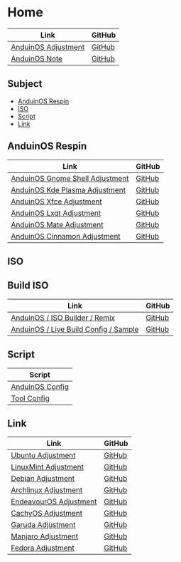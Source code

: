 

# Home

| Link | GitHub |
| ---- | ------ |
| [AnduinOS Adjustment](https://samwhelp.github.io/anduinos-adjustment/) | [GitHub](https://github.com/samwhelp/anduinos-adjustment) |
| [AnduinOS Note](https://samwhelp.github.io/note-about-anduinos/) | [GitHub](https://github.com/samwhelp/note-about-anduinos) |




## Subject

* [AnduinOS Respin](#anduinos-respin)
* [ISO](#iso)
* [Script](#script)
* [Link](#link)




## AnduinOS Respin

| Link | GitHub |
| ---- | ------ |
| [AnduinOS Gnome Shell Adjustment](https://samwhelp.github.io/anduinos-gnome-shell-adjustment/) | [GitHub](https://github.com/samwhelp/anduinos-gnome-shell-adjustment) |
| [AnduinOS Kde Plasma Adjustment](https://samwhelp.github.io/anduinos-kde-plasma-adjustment/) | [GitHub](https://github.com/samwhelp/anduinos-kde-plasma-adjustment) |
| [AnduinOS Xfce Adjustment](https://samwhelp.github.io/anduinos-xfce-adjustment/) | [GitHub](https://github.com/samwhelp/anduinos-xfce-adjustment) |
| [AnduinOS Lxqt Adjustment](https://samwhelp.github.io/anduinos-lxqt-adjustment/) | [GitHub](https://github.com/samwhelp/anduinos-lxqt-adjustment) |
| [AnduinOS Mate Adjustment](https://samwhelp.github.io/anduinos-mate-adjustment/) | [GitHub](https://github.com/samwhelp/anduinos-mate-adjustment) |
| [AnduinOS Cinnamon Adjustment](https://samwhelp.github.io/anduinos-cinnamon-adjustment/) | [GitHub](https://github.com/samwhelp/anduinos-cinnamon-adjustment) |




## ISO

## Build ISO

| Link | GitHub |
| ---- | ------ |
| [AnduinOS / ISO Builder / Remix](https://samwhelp.github.io/anduinos-iso-builder-remix/) | [GitHub](https://github.com/samwhelp/anduinos-iso-builder-remix) |
| [AnduinOS / Live Build Config / Sample](https://samwhelp.github.io/anduinos-live-build-config-sample/) | [GitHub](https://github.com/samwhelp/anduinos-live-build-config-sample) |




## Script

| Script |
| ------ |
| [AnduinOS Config](https://github.com/samwhelp/anduinos-adjustment/tree/main/prototype/main) |
| [Tool Config](https://github.com/samwhelp/anduinos-adjustment/tree/main/prototype/main/tool-config/part) |




## Link

| Link | GitHub |
| ---- | ------ |
| [Ubuntu Adjustment](https://samwhelp.github.io/ubuntu-adjustment/) | [GitHub](https://github.com/samwhelp/ubuntu-adjustment) |
| [LinuxMint Adjustment](https://samwhelp.github.io/linuxmint-adjustment/) | [GitHub](https://github.com/samwhelp/linuxmint-adjustment) |
| [Debian Adjustment](https://samwhelp.github.io/debian-adjustment/) | [GitHub](https://github.com/samwhelp/debian-adjustment) |
| [Archlinux Adjustment](https://samwhelp.github.io/archlinux-adjustment/) | [GitHub](https://github.com/samwhelp/archlinux-adjustment) |
| [EndeavourOS Adjustment](https://samwhelp.github.io/endeavouros-adjustment/) | [GitHub](https://github.com/samwhelp/endeavouros-adjustment) |
| [CachyOS Adjustment](https://samwhelp.github.io/cachyOS-adjustment/) | [GitHub](https://github.com/samwhelp/cachyos-adjustment) |
| [Garuda Adjustment](https://samwhelp.github.io/garuda-adjustment/) | [GitHub](https://github.com/samwhelp/garuda-adjustment) |
| [Manjaro Adjustment](https://samwhelp.github.io/manjaro-adjustment/) | [GitHub](https://github.com/samwhelp/manjaro-adjustment) |
| [Fedora Adjustment](https://samwhelp.github.io/fedora-adjustment/) | [GitHub](https://github.com/samwhelp/fedora-adjustment) |
